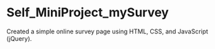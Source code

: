 # Self_MiniProject_mySurvey
Created a simple online survey page using HTML, CSS, and JavaScript (jQuery).
